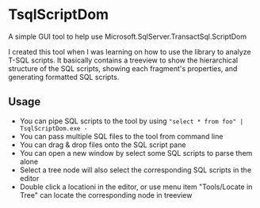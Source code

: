 # TsqlScriptDom
A simple GUI tool to help use Microsoft.SqlServer.TransactSql.ScriptDom

I created this tool when I was learning on how to use the library to analyze T-SQL scripts. It basically contains a treeview to show the hierarchical structure of the SQL scripts, showing each fragment's properties, and generating formatted SQL scripts.

## Usage
 * You can pipe SQL scripts to the tool by using `"select * from foo" | TsqlScriptDom.exe -`
 * You can pass multiple SQL files to the tool from command line
 * You can drag & drop files onto the SQL script pane
 * You can open a new window by select some SQL scripts to parse them alone
 * Select a tree node will also select the corresponding SQL scripts in the editor
 * Double click a locationi in the editor, or use menu item "Tools/Locate in Tree" can locate the corresponding node in treeview
